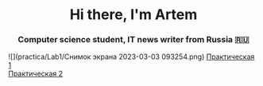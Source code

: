 <h1 align="center">Hi there, I'm Artem</h1>
<h3 align="center">Computer science student, IT news writer from Russia 🇷🇺</h3>

![](practica/Lab1/Снимок экрана 2023-03-03 093254.png)
<a href="Lab1/Lab1/Controllers/WeatherForecastController.cs" target="_blank">Практическая 1</a><br />
<a href="Lab2/Lab1/Controllers/WeatherForecastController.cs" target="_blank">Практическая 2</a>

